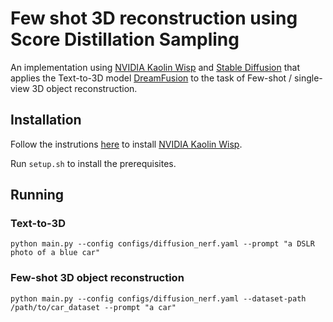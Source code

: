 # Few shot 3D reconstruction using Score Distillation Sampling

An implementation using [NVIDIA Kaolin Wisp](https://github.com/NVIDIAGameWorks/kaolin-wisp) and [Stable Diffusion](https://github.com/CompVis/stable-diffusion) that applies the Text-to-3D model [DreamFusion](https://dreamfusion3d.github.io/) to the task of Few-shot / single-view 3D object reconstruction. 

## Installation

Follow the instrutions [here](https://github.com/NVIDIAGameWorks/kaolin-wisp/blob/main/INSTALL.md) to install [NVIDIA Kaolin Wisp](https://github.com/NVIDIAGameWorks/kaolin-wisp).

Run ```setup.sh``` to install the prerequisites.


## Running

### Text-to-3D

```python main.py --config configs/diffusion_nerf.yaml --prompt "a DSLR photo of a blue car"```

### Few-shot 3D object reconstruction

```python main.py --config configs/diffusion_nerf.yaml --dataset-path /path/to/car_dataset --prompt "a car"```



